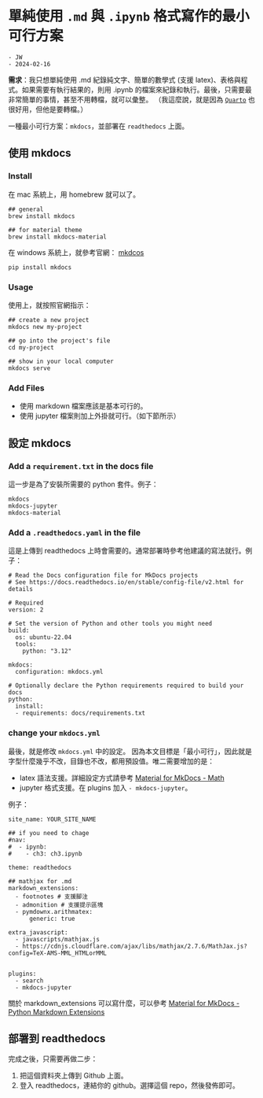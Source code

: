 
# 單純使用 `.md` 與 `.ipynb` 格式寫作的最小可行方案

```
- JW
- 2024-02-16
```

**需求**：我只想單純使用 .md 紀錄純文字、簡單的數學式 (支援 latex)、表格與程式。如果需要有執行結果的，則用 .ipynb 的檔案來紀錄和執行。最後，只需要最非常簡單的事情，甚至不用轉檔，就可以彙整。
（我這麼說，就是因為 [`Quarto`](https://quarto.org/) 也很好用，但他是要轉檔。）

一種最小可行方案：`mkdocs`，並部署在 `readthedocs` 上面。


## 使用 mkdocs


### Install

在 mac 系統上，用 homebrew 就可以了。

```
## general
brew install mkdocs

## for material theme
brew install mkdocs-material
```

在 windows 系統上，就參考官網： [mkdcos](https://www.mkdocs.org/)

```
pip install mkdocs
```

### Usage

使用上，就按照官網指示：

```
## create a new project
mkdocs new my-project

## go into the project's file
cd my-project

## show in your local computer
mkdocs serve
```

### Add Files

- 使用 markdown 檔案應該是基本可行的。
- 使用 jupyter 檔案則加上外掛就可行。（如下節所示）

## 設定 mkdocs

### Add a `requirement.txt` in the docs file

這一步是為了安裝所需要的 python 套件。例子：

```
mkdocs
mkdocs-jupyter
mkdocs-material
```


### Add a `.readthedocs.yaml` in the file

這是上傳到 readthedocs 上時會需要的。通常部署時參考他建議的寫法就行。例子：

```
# Read the Docs configuration file for MkDocs projects
# See https://docs.readthedocs.io/en/stable/config-file/v2.html for details

# Required
version: 2

# Set the version of Python and other tools you might need
build:
  os: ubuntu-22.04
  tools:
    python: "3.12"

mkdocs:
  configuration: mkdocs.yml

# Optionally declare the Python requirements required to build your docs
python:
  install:
  - requirements: docs/requirements.txt
```

### change your `mkdocs.yml`

最後，就是修改 `mkdocs.yml` 中的設定。
因為本文目標是「最小可行」，因此就是字型什麼幾乎不改，目錄也不改，都用預設值。唯二需要增加的是：

- latex 語法支援。詳細設定方式請參考 [Material for MkDocs - Math](https://squidfunk.github.io/mkdocs-material/reference/math/)
- jupyter 格式支援。在 plugins 加入 `- mkdocs-jupyter`。



例子：

```
site_name: YOUR_SITE_NAME

## if you need to chage
#nav:
#  - ipynb:
#    - ch3: ch3.ipynb

theme: readthedocs

## mathjax for .md
markdown_extensions:
  - footnotes # 支援腳注
  - admonition # 支援提示區塊
  - pymdownx.arithmatex:
      generic: true

extra_javascript:
  - javascripts/mathjax.js
  - https://cdnjs.cloudflare.com/ajax/libs/mathjax/2.7.6/MathJax.js?config=TeX-AMS-MML_HTMLorMML


plugins:
  - search
  - mkdocs-jupyter

```


關於 markdown_extensions 可以寫什麼，可以參考 [Material for MkDocs - Python Markdown Extensions](https://squidfunk.github.io/mkdocs-material/setup/extensions/python-markdown-extensions/#highlight)

## 部署到 readthedocs

完成之後，只需要再做二步：

1. 把這個資料夾上傳到 Github 上面。
2. 登入 readthedocs，連結你的 github。選擇這個 repo，然後發佈即可。